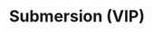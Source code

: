 ---
layout: song
id: 30
title: Submersion (VIP)
artist: Kraedt
genre: Drum & Bass
image:
buy-able: false
downloadable: true
itunes:
beatport:
gplay:
amazon:
license: 1
---